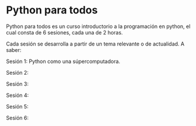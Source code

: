 <h1> Python para todos </h1>


Python para todos es un curso introductorio a la programación en python, el cual consta de 6 sesiones, cada una de 2 horas.

Cada sesión se desarrolla a partir de un tema relevante o de actualidad. A saber:

Sesión 1: Python como una súpercomputadora.

Sesión 2:

Sesión 3:

Sesión 4:

Sesión 5:

Sesión 6:

